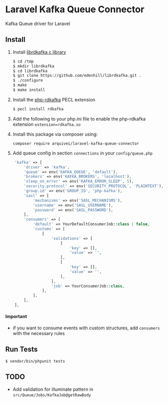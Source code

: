 # Laravel Kafka Queue Connector
Kafka Queue driver for Laravel

## Install

1. Install [librdkafka c library](https://github.com/edenhill/librdkafka)

    ```bash
    $ cd /tmp
    $ mkdir librdkafka
    $ cd librdkafka
    $ git clone https://github.com/edenhill/librdkafka.git .
    $ ./configure
    $ make
    $ make install
    ```
2. Install the [php-rdkafka](https://github.com/arnaud-lb/php-rdkafka) PECL extension

    ```bash
    $ pecl install rdkafka
    ```
3. Add the following to your php.ini file to enable the php-rdkafka extension
    `extension=rdkafka.so`
    
4. Install this package via composer using:

	`composer require arquivei/laravel-kafka-queue-connector`
	
5. Add queue config in section `connections` in your `config/queue.php`

```php
    'kafka' => [
        'driver' => 'kafka',
        'queue' => env('KAFKA_QUEUE', 'default'),
        'brokers' => env('KAFKA_BROKERS', 'localhost'),
        'sleep_on_error' => env('KAFKA_ERROR_SLEEP', 5),
        'security.protocol' => env('SECURITY_PROTOCOL', 'PLAINTEXT'),
        'group.id' => env('GROUP_ID', 'php-kafka'),
        'sasl' => [
            'mechanisms' => env('SASL_MECHANISMS'),
            'username' => env('SASL_USERNAME'),
            'password' => env('SASL_PASSWORD'),
        ],
        'consumers' => [
            'default' => YourDefaultConsumerJob::class | false,
            'customs' => [
                [
                    'validations' => [
                        [
                            'key' => [],
                            'value' => '',
                        ],
                        [
                            'key' => [],
                            'value' => '',
                        ],
                    ],
                    'job' => YourConsumerJob::class,
                ],
            ],
        ],
    ],
```

#### Important

- if you want to consume events with custom structures, add `consumers` with the necessary rules 

## Run Tests
`$ vendor/bin/phpunit tests`

## TODO
- Add validation for illuminate pattern in `src/Queue/Jobs/KafkaJob@getRawBody`